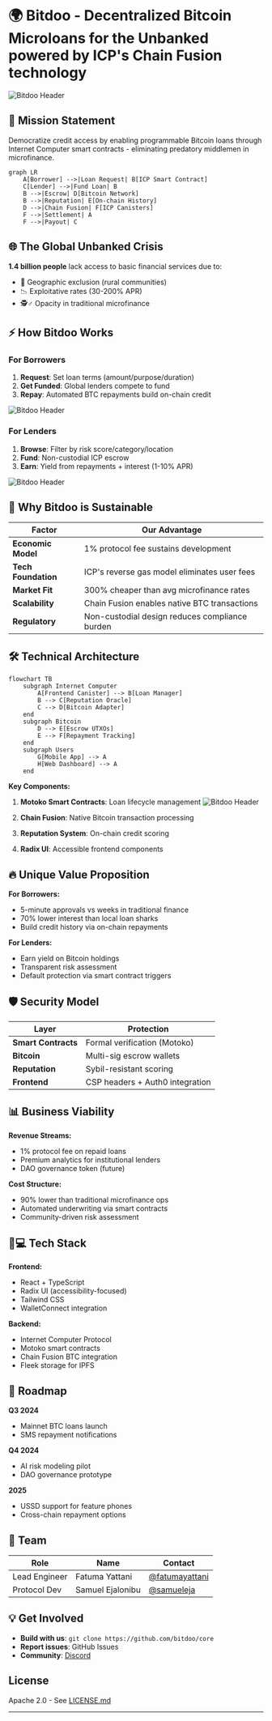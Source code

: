 # 🌍 Bitdoo - Decentralized Bitcoin Microloans for the Unbanked powered by ICP's Chain Fusion technology

![Bitdoo Header](public/bit1.png)

## 📌 Mission Statement
Democratize credit access by enabling programmable Bitcoin loans through Internet Computer smart contracts - eliminating predatory middlemen in microfinance.

```mermaid
graph LR
    A[Borrower] -->|Loan Request| B[ICP Smart Contract]
    C[Lender] -->|Fund Loan| B
    B -->|Escrow| D[Bitcoin Network]
    B -->|Reputation| E[On-chain History]
    D -->|Chain Fusion| F[ICP Canisters]
    F -->|Settlement| A
    F -->|Payout| C
```

## 🌐 The Global Unbanked Crisis
**1.4 billion people** lack access to basic financial services due to:
- 🏦 Geographic exclusion (rural communities)
- 📉 Exploitative rates (30-200% APR)
- 🕵️♂️ Opacity in traditional microfinance

## ⚡ How Bitdoo Works

### For Borrowers
1. **Request**: Set loan terms (amount/purpose/duration)
2. **Get Funded**: Global lenders compete to fund
3. **Repay**: Automated BTC repayments build on-chain credit

![Bitdoo Header](public/bit2.png)


### For Lenders
1. **Browse**: Filter by risk score/category/location
2. **Fund**: Non-custodial ICP escrow
3. **Earn**: Yield from repayments + interest (1-10% APR)

![Bitdoo Header](public/bit3.png)


## 🚀 Why Bitdoo is Sustainable

| Factor | Our Advantage |
|--------|---------------|
| **Economic Model** | 1% protocol fee sustains development |
| **Tech Foundation** | ICP's reverse gas model eliminates user fees |
| **Market Fit** | 300% cheaper than avg microfinance rates |
| **Scalability** | Chain Fusion enables native BTC transactions |
| **Regulatory** | Non-custodial design reduces compliance burden |

## 🛠️ Technical Architecture

```mermaid
flowchart TB
    subgraph Internet Computer
        A[Frontend Canister] --> B[Loan Manager]
        B --> C[Reputation Oracle]
        C --> D[Bitcoin Adapter]
    end
    subgraph Bitcoin
        D --> E[Escrow UTXOs]
        E --> F[Repayment Tracking]
    end
    subgraph Users
        G[Mobile App] --> A
        H[Web Dashboard] --> A
    end
```

**Key Components:**
1. **Motoko Smart Contracts**: Loan lifecycle management
![Bitdoo Header](public/bit6.png)

2. **Chain Fusion**: Native Bitcoin transaction processing
3. **Reputation System**: On-chain credit scoring
4. **Radix UI**: Accessible frontend components

## 🔥 Unique Value Proposition

**For Borrowers:**
- 5-minute approvals vs weeks in traditional finance
- 70% lower interest than local loan sharks
- Build credit history via on-chain repayments

**For Lenders:**
- Earn yield on Bitcoin holdings
- Transparent risk assessment
- Default protection via smart contract triggers

## 🛡️ Security Model

| Layer | Protection |
|-------|------------|
| **Smart Contracts** | Formal verification (Motoko) |
| **Bitcoin** | Multi-sig escrow wallets |
| **Reputation** | Sybil-resistant scoring |
| **Frontend** | CSP headers + Auth0 integration |

## 📊 Business Viability

**Revenue Streams:**
- 1% protocol fee on repaid loans
- Premium analytics for institutional lenders
- DAO governance token (future)

**Cost Structure:**
- 90% lower than traditional microfinance ops
- Automated underwriting via smart contracts
- Community-driven risk assessment

## 🧑💻 Tech Stack

**Frontend:**
- React + TypeScript
- Radix UI (accessibility-focused)
- Tailwind CSS
- WalletConnect integration

**Backend:**
- Internet Computer Protocol
- Motoko smart contracts
- Chain Fusion BTC integration
- Fleek storage for IPFS

## 🌱 Roadmap

**Q3 2024**  
- Mainnet BTC loans launch
- SMS repayment notifications

**Q4 2024**  
- AI risk modeling pilot
- DAO governance prototype

**2025**  
- USSD support for feature phones
- Cross-chain repayment options

## 👥 Team

| Role | Name | Contact |
|------|------|---------|
| Lead Engineer | Fatuma Yattani | [@fatumayattani](https://twitter.com/fatumayattani) |
| Protocol Dev | Samuel Ejalonibu | [@samueleja](https://twitter.com/samueleja) |

## 💡 Get Involved

- **Build with us**: `git clone https://github.com/bitdoo/core`
- **Report issues**: GitHub Issues
- **Community**: [Discord](https://discord.gg/bitdoo)

## License
Apache 2.0 - See [LICENSE.md](LICENSE.md)

---
